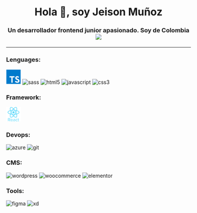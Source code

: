   <h1 align="center">Hola 👋, soy Jeison Muñoz</h1>
    <h3 align="center">
      Un desarrollador frontend junior apasionado. Soy de Colombia  <img width="20px" src="https://upload.wikimedia.org/wikipedia/commons/a/ab/Flag-map_of_Colombia.svg" atl="colombia flag">
    </h3>
    <hr>
    <h3 align="left">Lenguages:</h3>
    <p align="left">
    <img
      src="https://raw.githubusercontent.com/devicons/devicon/master/icons/typescript/typescript-original.svg"
      alt="typescript"
      width="40"
      height="40"
    /> <img
      src="https://www.vectorlogo.zone/logos/sass-lang/sass-lang-icon.svg"
      alt="sass"
      width="40"
      height="40"
    /> <img
      src="https://cdn.worldvectorlogo.com/logos/html-1.svg"
      alt="html5"
      width="40"
      height="40 "
    /> <img
      src="https://cdn.worldvectorlogo.com/logos/javascript-1.svg"
      alt="javascript"
      width="40"
      height="40"
    /> <img
      src="https://cdn.worldvectorlogo.com/logos/css-3.svg"
      alt="css3"
      width="40"
      height="40"
    />
    </p>
    <h3 align="left">Framework:</h3>
     <p align="left">
    <img
      src="https://raw.githubusercontent.com/devicons/devicon/master/icons/react/react-original-wordmark.svg"
      alt="react"
      width="40"
      height="40"
    />
    <h3 align="left">Devops:</h3>
    <img
      src="https://www.vectorlogo.zone/logos/microsoft_azure/microsoft_azure-icon.svg"
      alt="azure"
      width="40"
      height="40"
    /> <img
      src="https://www.vectorlogo.zone/logos/git-scm/git-scm-icon.svg"
      alt="git"
      width="40"
      height="40"
    />
    </P>
    <h3 align="left">CMS:</h3>
     <p align="left">
    <img
      src="https://cdn.worldvectorlogo.com/logos/wordpress-icon-1.svg"
      alt="wordpress"
      width="40"
      height="40"
    /> <img
      src="https://cdn.worldvectorlogo.com/logos/woocommerce.svg"
      alt="woocommerce"
      width="40"
      height="40"
    /> <img
      src="https://cdn4.iconfinder.com/data/icons/logos-and-brands/512/109_Elementor_logo_logos-512.png"
      alt="elementor"
      width="40"
      height="40"
    />
    </p>
    <h3 align="left">Tools:</h3>
     <p align="left">
    <img
      src="https://www.vectorlogo.zone/logos/figma/figma-icon.svg"
      alt="figma"
      width="40"
      height="40"
    /> <img
      src="https://cdn.worldvectorlogo.com/logos/adobe-xd-2.svg"
      alt="xd"
      width="40"
      height="40"
    />
    </p>

